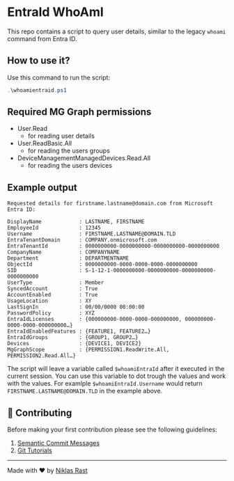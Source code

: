 # EntraId WhoAmI

This repo contains a script to query user details, similar to the legacy `whoami` command from Entra ID.

## How to use it?
Use this command to run the script:
```powershell
.\whoamientraid.ps1
```

## Required MG Graph permissions
- User.Read
    - for reading user details
- User.ReadBasic.All
    - for reading the users groups
- DeviceManagementManagedDevices.Read.All
    - for reading the users devices

## Example output
```
Requested details for firstname.lastname@domain.com from Microsoft Entra ID:

DisplayName            : LASTNAME, FIRSTNAME
EmployeeId             : 12345
Username               : FIRSTNAME.LASTNAME@DOMAIN.TLD
EntraTenantDomain      : COMPANY.onmicrosoft.com
EntraTenantId          : 0000000000-0000000000-0000000000-0000000000
CompanyName            : COMPANYNAME
Department             : DEPARTMENTNAME
ObjectId               : 0000000000-0000-0000-0000-0000000000
SID                    : S-1-12-1-0000000000-0000000000-0000000000-0000000000
UserType               : Member
SyncedAccount          : True
AccountEnabled         : True
UsageLocation          : XY
LastSignIn             : 00/00/0000 00:00:00
PasswordPolicy         : XYZ
EntraIdLicenses        : {000000000-0000-0000-000000000, 000000000-0000-0000-000000000…}
EntraIdEnabledFeatures : {FEATURE1, FEATURE2…}
EntraIdGroups          : {GROUP1, GROUP2…}
Devices                : {DEVICE1, DEVICE2}
MgGraphScope           : {PERMISSION1.ReadWrite.All, PERMISSION2.Read.All…}
```

The script will leave a variable called `$whoamiEntraId` after it executed in the current session. You can use this variable to dot trough the values and work with the values.
For examlple `$whoamiEntraId.Username` would return `FIRSTNAME.LASTNAME@DOMAIN.TLD` in the example above.

## 🤝 Contributing

Before making your first contribution please see the following guidelines:
1. [Semantic Commit Messages](https://gist.github.com/joshbuchea/6f47e86d2510bce28f8e7f42ae84c716)
1. [Git Tutorials](https://www.youtube.com/playlist?list=PLu-nSsOS6FRIg52MWrd7C_qSnQp3ZoHwW)

---

Made with ❤️ by [Niklas Rast](https://github.com/niklasrst)